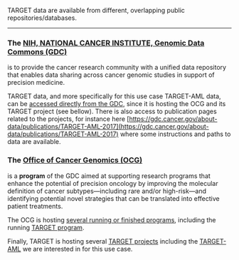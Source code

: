 TARGET data are available from different, overlapping public repositories/databases.

-----

### The [NIH, NATIONAL CANCER INSTITUTE, Genomic Data Commons (GDC)](https://gdc.cancer.gov/about-gdc/gdc-overview)

is  to provide the cancer research community with a unified data repository that enables data
sharing across cancer genomic studies in support of precision medicine.

TARGET data, and more specifically for this use case TARGET-AML data, can be [accessed directly from the GDC](https://portal.gdc.cancer.gov/projects/TARGET-AML), since it is hosting the OCG and its TARGET project (see bellow).
There is also access to publication pages related to the projects, for instance here
[https://gdc.cancer.gov/about-data/publications/TARGET-AML-2017](https://gdc.cancer.gov/about-data/publications/TARGET-AML-2017)
where some instructions and paths to data are available.

### The [Office of Cancer Genomics (OCG)](https://ocg.cancer.gov/about-ocg)

is a **program** of the GDC aimed at supporting research
programs that enhance the potential of precision oncology by improving the molecular definition
of cancer subtypes—including rare and/or high-risk—and identifying potential novel strategies that
can be translated into effective patient treatments.

The OCG is hosting [several running or finished programs](https://ocg.cancer.gov/programs),
including the running [TARGET program](https://ocg.cancer.gov/programs/target).

Finally, TARGET is hosting several [TARGET projects](https://ocg.cancer.gov/programs/target) including the
[TARGET-AML](https://ocg.cancer.gov/programs/target/projects/acute-myeloid-leukemia)
we are interested in for this use case.
